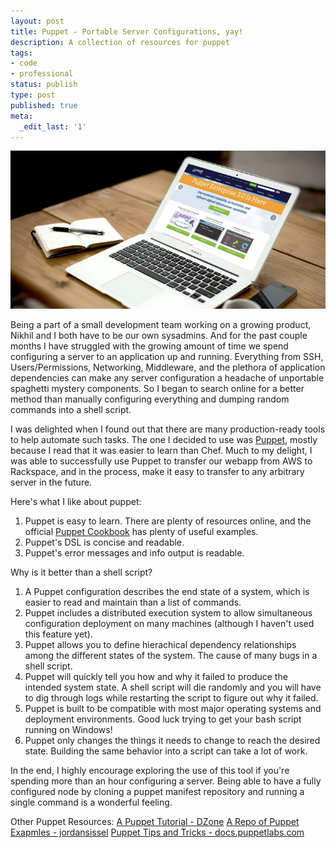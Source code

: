 ```yaml
---
layout: post
title: Puppet - Portable Server Configurations, yay!
description: A collection of resources for puppet
tags:
- code
- professional
status: publish
type: post
published: true
meta:
  _edit_last: '1'
---
```

<img alt="puppet" src="/images/2013-07-26-puppet/puppet_screen.jpg" />

Being a part of a small development team working on a growing product, Nikhil and I both have to be our own sysadmins. And for the past couple months I have struggled with the growing amount of time we spend configuring a server to an application up and running. Everything from SSH, Users/Permissions, Networking, Middleware, and the plethora of application dependencies can make any server configuration a headache of unportable spaghetti mystery components. So I began to search online for a better method than manually configuring everything and dumping random commands into a shell script.

I was delighted when I found out that there are many production-ready tools to help automate such tasks. The one I decided to use was [Puppet](https://puppetlabs.com/puppet/what-is-puppet/), mostly because I read that it was easier to learn than Chef. Much to my delight, I was able to successfully use Puppet to transfer our webapp from AWS to Rackspace, and in the process, make it easy to transfer to any arbitrary server in the future.

Here's what I like about puppet:

1. Puppet is easy to learn. There are plenty of resources online, and the official [Puppet Cookbook](http://www.puppetcookbook.com/) has plenty of useful examples.
2. Puppet's DSL is concise and readable.
3. Puppet's error messages and info output is readable.

Why is it better than a shell script?

1. A Puppet configuration describes the end state of a system, which is easier to read and maintain than a list of commands.
2. Puppet includes a distributed execution system to allow simultaneous configuration deployment on many machines (although I haven't used this feature yet).
3. Puppet allows you to define hierachical dependency relationships among the different states of the system. The cause of many bugs in a shell script.
4. Puppet will quickly tell you how and why it failed to produce the intended system state. A shell script will die randomly and you will have to dig through logs while restarting the script to figure out why it failed.
5. Puppet is built to be compatible with most major operating systems and deployment environments. Good luck trying to get your bash script running on Windows!
6. Puppet only changes the things it needs to change to reach the desired state. Building the same behavior into a script can take a lot of work.

In the end, I highly encourage exploring the use of this tool if you're spending more than an hour configuring a server. Being able to have a fully configured node by cloning a puppet manifest repository and running a single command is a wonderful feeling.

Other Puppet Resources:
[A Puppet Tutorial - DZone](http://java.dzone.com/articles/minimalistic-practical)
[A Repo of Puppet Exapmles - jordansissel](https://github.com/jordansissel/puppet-examples#)
[Puppet Tips and Tricks - docs.puppetlabs.com](http://docs.puppetlabs.com/guides/techniques.html)

